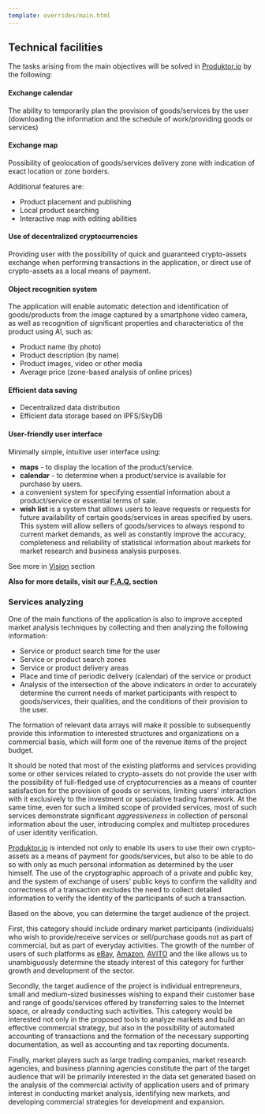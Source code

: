 ```yaml
---
template: overrides/main.html
---
```


## Technical facilities

The tasks arising from the main objectives will be solved in [Produktor.io]() by the following:

#### Exchange calendar

The ability to temporarily plan the provision of goods/services by the user (downloading the information and the schedule of work/providing goods or services)

#### Exchange map

Possibility of geolocation of goods/services delivery zone with indication of exact location or zone borders.

Additional features are:

* Product placement and publishing
* Local product searching
* Interactive map with editing abilities

#### Use of decentralized cryptocurrencies

Providing user with the possibility of quick and guaranteed crypto-assets exchange when performing transactions in the application, or direct use of crypto-assets as a local means of payment.

#### Object recognition system

The application will enable automatic detection and identification of goods/products from the image captured by a smartphone video camera, as well as recognition of significant properties and characteristics of the product using AI, such as:

- Product name (by photo)
- Product description (by name)
- Product images, video or other media
- Average price (zone-based analysis of online prices)

#### Efficient data saving

* Decentralized data distribution
* Efficient data storage based on IPFS/SkyDB

#### User-friendly user interface

Minimally simple, intuitive user interface using:

- **maps** - to display the location of the product/service.
- **calendar** - to determine when a product/service is available for purchase by users.
- a convenient system for specifying essential information about a product/service or essential terms of sale.
- **wish list** is a system that allows users to leave requests or requests for future availability of certain goods/services in areas specified by users. This system will allow sellers of goods/services to always respond to current market demands, as well as constantly improve the accuracy, completeness and reliability of statistical information about markets for market research and business analysis purposes.

See more in [Vision](vision.md) section 

**Also for more details, visit our [F.A.Q.](faq.md) section**

### Services analyzing

One of the main functions of the application is also to improve accepted market analysis techniques by collecting and then analyzing the following information:

* Service or product search time for the user
* Service or product search zones
* Service or product delivery areas
* Place and time of periodic delivery (calendar) of the service or product
* Analysis of the intersection of the above indicators in order to accurately determine the current needs of market participants with respect to goods/services, their qualities, and the conditions of their provision to the user.

The formation of relevant data arrays will make it possible to subsequently provide this information to interested structures and organizations on a commercial basis, which will form one of the revenue items of the project budget.

It should be noted that most of the existing platforms and services providing some or other services related to crypto-assets do not provide the user with the possibility of full-fledged use of cryptocurrencies as a means of counter satisfaction for the provision of goods or services, limiting users' interaction with it exclusively to the investment or speculative trading framework. At the same time, even for such a limited scope of provided services, most of such services demonstrate significant *aggressiveness* in collection of personal information about the user, introducing complex and multistep procedures of user identity verification.

[Produktor.io]() is intended not only to enable its users to use their own crypto-assets as a means of payment for goods/services, but also to be able to do so with only as much personal information as determined by the user himself. The use of the cryptographic approach of a private and public key, and the system of exchange of users' public keys to confirm the validity and correctness of a transaction excludes the need to collect detailed information to verify the identity of the participants of such a
transaction.

Based on the above, you can determine the target audience of the project.

First, this category should include ordinary market participants (individuals) who wish to provide/receive services or sell/purchase goods not as part of commercial, but as part of everyday activities. The growth of the number of users of such platforms as [eBay](), [Amazon](), [AVITO]() and the like allows us to unambiguously determine the steady interest of this category for further growth and development of the sector.

Secondly, the target audience of the project is individual entrepreneurs, small and medium-sized businesses wishing to expand their customer base and range of goods/services offered by transferring sales to the Internet space, or already conducting such activities. This category would be interested not only in the proposed tools to analyze markets and build an effective commercial strategy, but also in the possibility of automated accounting of transactions and the formation of the necessary supporting documentation, as well as accounting and tax reporting documents.

Finally, market players such as large trading companies, market research agencies, and business planning agencies constitute the part of the target audience that will be primarily interested in the data set generated based on the analysis of the commercial activity of application users and of primary interest in conducting market analysis, identifying new markets, and developing commercial strategies for development and expansion.
